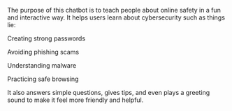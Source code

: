 The purpose of this chatbot is to teach people about online safety in a fun and interactive way. 
It helps users learn about cybersecurity such as things lie:

Creating strong passwords

Avoiding phishing scams

Understanding malware

Practicing safe browsing

It also answers simple questions, gives tips, and even plays a greeting sound to make it feel more friendly and helpful.
